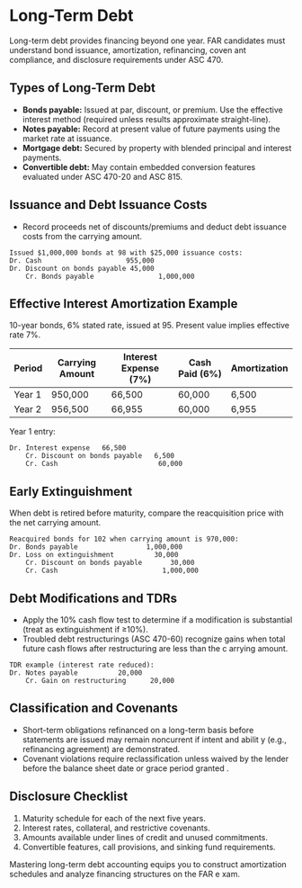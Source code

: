 # Long-Term Debt

Long-term debt provides financing beyond one year. FAR candidates must understand bond issuance, amortization, refinancing, coven
ant compliance, and disclosure requirements under ASC 470.

## Types of Long-Term Debt

- **Bonds payable:** Issued at par, discount, or premium. Use the effective interest method (required unless results approximate
  straight-line).
- **Notes payable:** Record at present value of future payments using the market rate at issuance.
- **Mortgage debt:** Secured by property with blended principal and interest payments.
- **Convertible debt:** May contain embedded conversion features evaluated under ASC 470-20 and ASC 815.

## Issuance and Debt Issuance Costs

- Record proceeds net of discounts/premiums and deduct debt issuance costs from the carrying amount.

```text
Issued $1,000,000 bonds at 98 with $25,000 issuance costs:
Dr. Cash                     955,000
Dr. Discount on bonds payable 45,000
    Cr. Bonds payable                1,000,000
```

## Effective Interest Amortization Example

10-year bonds, 6% stated rate, issued at 95. Present value implies effective rate 7%.

| Period | Carrying Amount | Interest Expense (7%) | Cash Paid (6%) | Amortization |
| ------ | --------------- | --------------------- | -------------- | ------------ |
| Year 1 | 950,000         | 66,500                | 60,000         | 6,500        |
| Year 2 | 956,500         | 66,955                | 60,000         | 6,955        |

Year 1 entry:

```text
Dr. Interest expense   66,500
    Cr. Discount on bonds payable   6,500
    Cr. Cash                         60,000
```

## Early Extinguishment

When debt is retired before maturity, compare the reacquisition price with the net carrying amount.

```text
Reacquired bonds for 102 when carrying amount is 970,000:
Dr. Bonds payable                 1,000,000
Dr. Loss on extinguishment          30,000
    Cr. Discount on bonds payable       30,000
    Cr. Cash                          1,000,000
```

## Debt Modifications and TDRs

- Apply the 10% cash flow test to determine if a modification is substantial (treat as extinguishment if ≥10%).
- Troubled debt restructurings (ASC 470-60) recognize gains when total future cash flows after restructuring are less than the c
  arrying amount.

```text
TDR example (interest rate reduced):
Dr. Notes payable          20,000
    Cr. Gain on restructuring      20,000
```

## Classification and Covenants

- Short-term obligations refinanced on a long-term basis before statements are issued may remain noncurrent if intent and abilit
  y (e.g., refinancing agreement) are demonstrated.
- Covenant violations require reclassification unless waived by the lender before the balance sheet date or grace period granted
  .

## Disclosure Checklist

1. Maturity schedule for each of the next five years.
2. Interest rates, collateral, and restrictive covenants.
3. Amounts available under lines of credit and unused commitments.
4. Convertible features, call provisions, and sinking fund requirements.

Mastering long-term debt accounting equips you to construct amortization schedules and analyze financing structures on the FAR e
xam.
